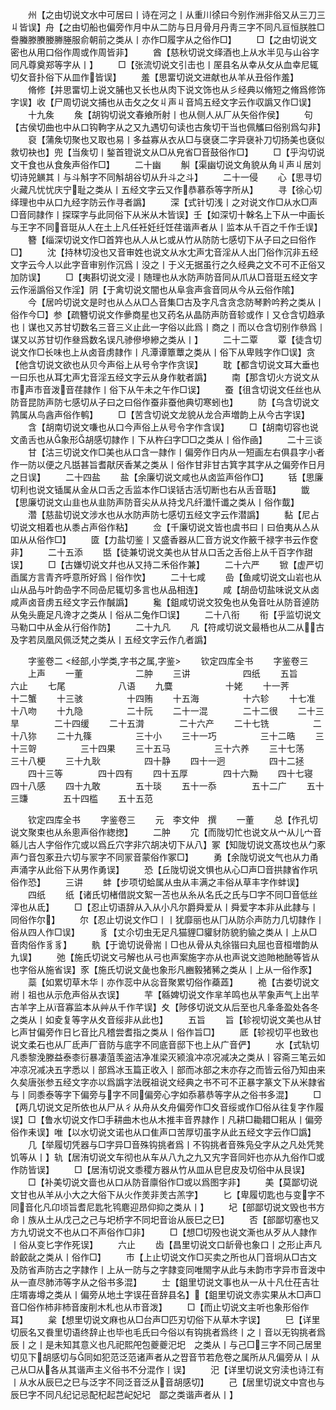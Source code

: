 <!-- { "loadSidebar": true } -->
　　州【之由切说文水中可居曰丨诗在河之丨从重川徐曰今别作洲非俗又从三刀三丩皆误】舟【之由切船也偏旁作月中从二防与日月骨月丹靑三字不同凡亘恒朕胜□誊螣滕賸媵幐塍服俞朝前之类从丨亦作□履字从之俗作□】
　　□【之由切说文密也从用口俗作周或作周皆非】
　　酋【慈秋切说文绎酒也上从水半见与山谷字同凡尊奠郑等字从丨】
　　□【张流切说文引击也丨厔县名从幸从攵从血幸尼辄切攵音扑俗下从皿作皆误】
　　羞【思畱切说文进献也从羊从丑俗作羞】
　　脩修【并思畱切上说文脯也又长也从肉下说文饰也从彡经典以脩短之脩爲修饰字误】收【尸周切说文捕也从击攵之攵丩声丩音鸠五经文字云作収譌又作□误】
　　十九矦
　　矦【胡钩切说文春飨所射丨也从侧人从厂从矢俗作侯】
　　句【古侯切曲也中从口钩軥字从之又九遇切句读也古矦切干当也佩觿曰俗别爲勾非】
　　裒【蒲矦切聚也又取也易丨多益寡从衣从□与襃褎二字异襃补刀切扬美也褎似救切袂也】兜【当矦切丨鍫首镫说文从□从皃省□音鼓俗作□】
　　□【乎沟切说文干食也从食矦声俗作□】
　　二十幽
　　觓【渠幽切说文角貌从角丩声丩居刘切诗兕觵其丨与斗斛字不同斛胡谷切从升斗之斗】
　　二十一侵
　　心【思寻切火藏凡忧忧庆宁耻之类从丨五经文字云又作恭慕忝等字所从】
　　寻【徐心切绎理也中从口九经字防云作寻者譌】
　　深【式针切浅丨之对说文作□从水□声□音同隷作丨探琛字与此同俗下从米从木皆误】壬【如深切十榦名上下从一中画长与王字不同音珽从人在土上凡任衽妊纴饪荏谐声者从丨监本从千百之千作壬误】
　　簪【缁深切说文作□首筓也从人从匕或从竹从防防七感切下从子曰之曰俗作□】
　　沈【持林切没也又音审姓也说文从水冘声冘音淫从人出冂俗作沉非五经文字云今人以此字音审别作沉爲丨没之丨于义无据虽行之久经典之文不可不正俗又加防误】
　　□【夷斟切说文浸丨随理也从水防声防音同从爪从□音珽五经文字云作滛譌俗又作淫】阴【于禽切说文闇也从阜侌声侌音同从今从云俗作隂】
　　今【居吟切说文是时也从亼从□亼音集□古及字凡含贪念防琴黔吟矜之类从丨俗作今□】参【疏簪切说文作曑商星也又药名从晶防声防音轸或作丨又仓含切趋承也丨谋也又苏甘切数名三音三义止此一字俗以此爲丨商之丨而以仓含切别作叅爲丨谋又以苏甘切作叄爲数名误凡骖傪墋縿之类从丨】
　　二十二覃
　　覃【徒含切说文作□长味也上从卤音虏隷作丨凡潭谭簟蕈之类从丨俗下从卑贱字作□误】贪【他含切说文欲也从贝今声俗上从号令字作贪误】
　　耽【都含切说文耳大垂也一曰乐也从耳冘声冘音淫五经文字云从身作躭者譌】
　　南【那含切火方说文从市声市音泼音荏隷作丨俗下从午未之午作□误】
　　蚕【徂含切说文任丝也从防音昆防声防七感切从子曰之曰俗作蚕非蚕他典切寒蚓也】
　　防【乌含切说文鹑属从鸟酓声俗作鹌】
　　□【苦含切说文龙貌从龙合声増韵上从今古字误】
　　含【胡南切说文嗛也从口今声俗上从号令字作含误】
　　□【胡南切容也说文圅舌也从象形胡感切隷作丨下从杵臼字□□之类从丨俗作凾】
　　二十三谈
　　甘【沽三切说文作□美也从口含一隷作丨偏旁作日内从一短画左右俱县字小者作一防以便之凡甛甚旨耆猒厌香某之类从丨俗作甘非甘古箕字其字从之偏旁作日月之日误】
　　二十四盐
　　盐【余廉切说文咸也从卤监声俗作□】
　　铦【思廉切利也说文锸属从金从口舌之舌监本作□误铦古活切断也右从舌音聒】
　　韱【思廉切说文山韭也从韭防声防音尖从从持戈凡纤瀸忏谶之类从丨俗作韯】
　　濳【慈盐切说文涉水也从水防声防七感切五经文字云作潜譌】
　　黏【尼占切说文相着也从黍占声俗作粘】
　　佥【千廉切说文皆也虞书曰丨曰伯夷从亼从吅从从俗作□】
　　匳【力盐切鉴丨又盛香器从匚音方说文作籢千禄字书云作奁非】
　　二十五添
　　甛【徒兼切说文美也从甘从口舌之舌俗上从千百字作甜误】
　　□【古嫌切说文幷也从又持二禾俗作兼】
　　二十六严
　　锨【虚严切臿属方言青齐呼意所好爲丨俗作忺】
　　二十七咸
　　嵒【鱼咸切说文山岩也从山从品与叶韵喦字不同喦尼辄切多言也从品相连】
　　咸【胡嵒切盐味说文从卤咸声卤音虏五经文字云作醎譌】
　　毚【鉏咸切说文狡兔也从兔音吐从防音逴防从兔头鹿足凡谗才之类从丨俗从二兔作□误】
　　二十八衔
　　衔【乎监切说文马勒口中从金从行俗作防】
　　二十九凡
　　凡【符咸切说文最桰也从二从古及字若凤凰风佩泛梵之类从丨五经文字云作凢者譌】

　　字鉴卷二
<经部,小学类,字书之属,字鉴>
　　钦定四库全书
　　字鉴卷三
　　上声
　　一董　　　　　　二肿
　　三讲　　　　　　四纸
　　五旨　　　　　　六止
　　七尾　　　　　　八语
　　九麌　　　　　　十姥
　　十一荠　　　　　十二蟹
　　十三骇　　　　　十四贿
　　十五海　　　　　十六轸
　　十七准　　　　　十八吻
　　十九隐　　　　　二十阮
　　二十一混　　　　二十二很
　　二十三旱　　　　二十四缓
　　二十五潸　　　　二十六产
　　二十七铣　　　　　二十八狝
　　二十九篠　　　　　三十小
　　三十一巧　　　　　三十二晧
　　三十三哿　　　　　三十四果
　　三十五马　　　　　三十六养
　　三十七荡　　　　　三十八梗
　　三十九耿　　　　　四十静
　　四十一迥　　　　　四十二拯
　　四十三等　　　　四十四有
　　四十五厚　　　　四十六黝
　　四十七寝　　　　四十八感
　　四十九敢　　　　五十琰
　　五十一忝　　　　五十二广
　　五十三豏　　　　五十四槛
　　五十五范

　　钦定四库全书
　　字鉴卷三
　　元　李文仲　撰
　　一董
　　总【作孔切说文聚束也从糸悤声俗作緫揔】
　　二肿
　　宂【而陇切忙也说文从宀从儿宀音緜儿古人字俗作宂或以爲丘穴字非穴胡决切下从八】冢【知陇切说文髙坟也从勹豖声勹音包豖丑六切与冡字不同冡音蒙俗作冢□】
　　勇【余陇切说文气也从力甬声涌字从此俗下从男作勇误】
　　恐【丘陇切说文惧也从心□声□音拱隷省作巩俗作恐】
　　三讲
　　蚌【步项切蛤属从虫从丰满之丰俗从草丰字作蚌误】
　　四纸
　　纸【诸氏切楮借説文絮一苫也从糸从名氏之氏与□字不同□音低丝滓也从氐】
　　□【忍止切语辞从入从小凡尔爵舜爱从丨舜爱字本非从此隷与丨同俗作尔】
　　尔【忍止切说文作□丨丨犹靡丽也从冂从防尒声防力几切隷作丨俗从四人作□误】
　　豸【丈尒切虫无足凡猫貍□貛豺防貌豹貐之类从丨上从□音肉俗作豸豸】
　　骫【于诡切说骨耑丨□也从骨从丸徐锴曰丸屈也音桓増韵从九误】
　　弛【施氏切说文弓解也从弓也声案施字亦从也声说文迆貤杝酏等皆从也字俗从施省误】豕【施氏切说文彘也象形凡豳毅猪豨之类从丨上从一俗作豕】
　　蘂【如累切草木华丨亦作蕊中从惢音聚累切俗作蘃蕋】
　　祪【古娄切说文祔丨祖也从示危声俗从衣误】
　　芉【緜婢切说文作芈羊鸣也从芉象声气上出芉古羊字上从音寡监本从艸从千作芊误】夊【陟侈切说文从后至也凡夆夅盈处各冬之类从丨如夌复等字从夊音绥非从此也】
　　五旨
　　旨【轸视切说文美也从甘匕声甘偏旁作日匕音比凡稽尝耆指之类从丨俗作旨□】
　　厎【轸视切平也致也说文柔石也从厂氐声厂音防与底字不同底音邸下也上从广音俨】
　　水【式轨切凡黍黎浼滕益泰桼衍暴凄菹羡盗洁净准梁灭颍湌冲凉况减决之类从丨容斋三笔云如冲凉况减决五字悉以丨部爲冰玉篇正收入丨部而冰部之末亦存之而皆云俗乃知由来久矣唐张参五经文字亦以爲譌字法旣祖说文经典之书不可不正暴字篆文下从米隷省与丨同黍泰等字下偏旁与字不同偏旁心字如忝慕恭等字从之俗书多混】
　　□【两几切说文足所依也从尸从彳从舟从夊舟偏旁作□夊音绥或作□俗从往复字作履误】□【鲁水切说文作□手耕曲木也从木推丰音界隷作丨凡耕□耡耤□耜从丨偏旁俗作耒误】唯【以水切说文诺也从口隹声口苦厚切虽字从此五经文字云作□譌】
　　几【举履切凭器与□字异□音殊钩挑者爲丨不钩挑者音殊凫殳字从之凡处凭凳饥等从丨】轨【居洧切说文车彻也从车从八九之九又宄字音同奸也亦从九俗作□或作防皆误】
　　□【居洧切说文黍稷方器从竹从皿从皀皀皮及切俗中从艮误】
　　□【补美切说文啬也从口从防音廪俗作□或以爲图字非】
　　美【莫鄙切说文甘也从羊从小大之大俗下从火作羙非羙古羔字】
　　匕【卑履切匙也与变字不同音化凡卬顷旨耆尼匙牝鸨麀迎昂仰抑之类从丨】
　　圮【部鄙切说文毁也书方命丨族从土从戊己之己与圯桥字不同圯音诒从辰巳之巳】
　　否【部鄙切塞也又方九切说文不也从口不声俗作□非】
　　□【想□切殁也说文澌也从歹从人隷作丨俗从变匕字作死误】
　　六止
　　齿【昌里切说文口龂骨也象口丨之形止声凡龄齩龀之类从丨俗作□】
　　市【上止切说文作□买卖之所也从冂音坰从□古文及防省声防古之字隷作丨上从一防与之字隷变同唯閙字从此与未韵巿字异巿音泼中从一直尽肺沛等字从之俗书多混】
　　士【鉏里切说文事也从一从十凡仕茌吉壮庄壻毐墫之类从丨偏旁从地土字误茌音辞县名】【鉏里切说文赤实果从木□声□音□俗作杮非杮音废削木札也从巿音泼】
　　□【而止切说文主听也象形俗作耳】
　　枲【想里切说文麻也从□台声□匹刃切俗下从草木字误】
　　巳【详里切辰名又飬里切语终辞止也毕也毛氏曰今俗以有钩挑者爲终丨之丨音以无钩挑者爲辰丨之丨是未知其意义也凡祀熙戺包夔夔汜圯　之类从丨与己□三字不同己居里切见下胡感切与同如犯范泛范诸声者从之쨥音节若危卷之属所从凡偏旁从丨从己从□从各从其谐声主义俗书不分混作丨误】
　　汜【详里切说文穷渎也诗江有丨从水从辰巳之巳与泛字不同泛音泛从音胡感切】
　　己【居里切说文中宫也与辰巳字不同凡纪记忌配杞起芑屺妃圮　鄙之类谐声者从丨】
